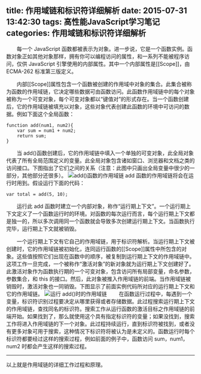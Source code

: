 title: 作用域链和标识符详细解析
date: 2015-07-31 13:42:30
tags: 高性能JavaScript学习笔记
categories: 作用域链和标识符详细解析
---

　　每一个 JavaScript 函数都被表示为对象。进一步说，它是一个函数实例。函数对象正如其他对象那样，拥有你可以编程访问的属性，和一系列不能被程序访问，仅供 JavaScript 引擎使用的内部属性。其中一个内部属性是[[Scope]]，由 ECMA-262 标准第三版定义。
<!--more-->
　　内部[[Scope]]属性包含一个函数被创建的作用域中对象的集合。此集合被称为函数的作用域链，它决定哪些数据可由函数访问。此函数作用域链中的每个对象被称为一个可变对象，每个可变对象都以“键值对”的形式存在。当一个函数创建后，它的作用域链被填充以对象，这些对象代表创建此函数的环境中可访问的数据。例如下面这个全局函数：

	function add(num1, num2){
		var sum = num1 + num2;
		return sum;
	}
　　当 add()函数创建后，它的作用域链中填入一个单独的可变对象，此全局对象代表了所有全局范围定义的变量。此全局对象包含诸如窗口、浏览器和文档之类的访问接口。下图指出了它们之间的关系（注意：此图中只画出全局变量中很少的一部分，其他部分还很多）。
![add()函数的作用域链](http://7xkj1z.com1.z0.glb.clouddn.com/作用域链img-1.png "add()函数的作用域链")
add 函数的作用域链将会在运行时用到。假设运行下面的代码：

	var total = add(5, 10);
　　运行此 add 函数时建立一个内部对象，称作“运行期上下文”。一个运行期上下文定义了一个函数运行时的环境。对函数的每次运行而言，每个运行期上下文都是独一的，所以多次调用同一个函数就会导致多次创建运行期上下文。当函数执行完毕，运行期上下文就被销毁。

　　一个运行期上下文有它自己的作用域链，用于标识符解析。当运行期上下文被创建时，它的作用域链被初始化，连同运行函数的[[Scope]]属性中所包含的对象。这些值按照它们出现在函数中的顺序，被复制到运行期上下文的作用域链中。这项工作一旦完成，一个被称作“激活对象”的新对象就为运行期上下文创建好了。此激活对象作为函数执行期的一个可变对象，包含访问所有局部变量，命名参数，参数集合，和 this 的接口。然后，此对象被推入作用域链的前端。当作用域链被销毁时，激活对象也一同销毁。下图显示了前面实例代码所对应的运行期上下文和它的作用域链。
![运行 add()时的作用域链](http://7xkj1z.com1.z0.glb.clouddn.com/作用域链img-2.png "运行 add()时的作用域链")
　　在函数运行过程中，每遇到一个变量，标识符识别过程要决定从哪里获得或者存储数据。此过程搜索运行期上下文的作用域链，查找同名的标识符。搜索工作从运行函数的激活目标之作用域链的前端开始。如果找到了，那么就使用这个具有指定标识符的变量；如果没找到，搜索工作将进入作用域链的下一个对象。此过程持续运行，直到标识符被找到，或者没有更多对象可用于搜索，这种情况下标识符将被认为是未定义的。函数运行时每个标识符都要经过这样的搜索过程，例如前面的例子中，函数访问 sum，num1，num2 时都会产生这样的搜索过程。

---
以上就是作用域链的详细工作过程和原理。